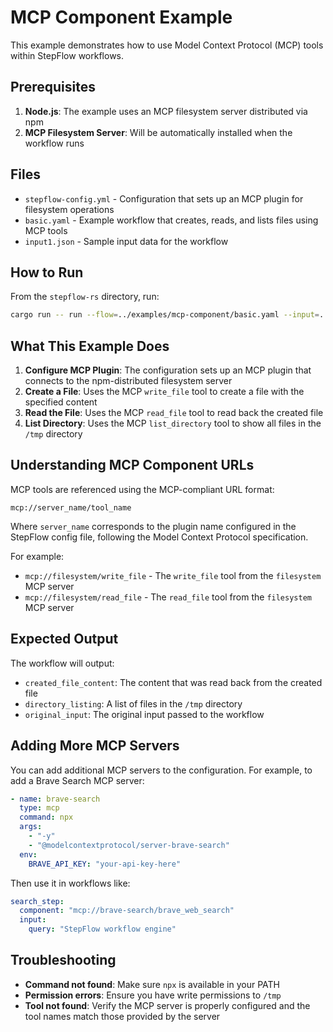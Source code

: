 # MCP Component Example

This example demonstrates how to use Model Context Protocol (MCP) tools within StepFlow workflows.

## Prerequisites

1. **Node.js**: The example uses an MCP filesystem server distributed via npm
2. **MCP Filesystem Server**: Will be automatically installed when the workflow runs

## Files

- `stepflow-config.yml` - Configuration that sets up an MCP plugin for filesystem operations
- `basic.yaml` - Example workflow that creates, reads, and lists files using MCP tools
- `input1.json` - Sample input data for the workflow

## How to Run

From the `stepflow-rs` directory, run:

```bash
cargo run -- run --flow=../examples/mcp-component/basic.yaml --input=../examples/mcp-component/input1.json --config=../examples/mcp-component/stepflow-config.yml
```

## What This Example Does

1. **Configure MCP Plugin**: The configuration sets up an MCP plugin that connects to the npm-distributed filesystem server
2. **Create a File**: Uses the MCP `write_file` tool to create a file with the specified content
3. **Read the File**: Uses the MCP `read_file` tool to read back the created file
4. **List Directory**: Uses the MCP `list_directory` tool to show all files in the `/tmp` directory

## Understanding MCP Component URLs

MCP tools are referenced using the MCP-compliant URL format:
```
mcp://server_name/tool_name
```

Where `server_name` corresponds to the plugin name configured in the StepFlow config file, following the Model Context Protocol specification.

For example:
- `mcp://filesystem/write_file` - The `write_file` tool from the `filesystem` MCP server
- `mcp://filesystem/read_file` - The `read_file` tool from the `filesystem` MCP server

## Expected Output

The workflow will output:
- `created_file_content`: The content that was read back from the created file
- `directory_listing`: A list of files in the `/tmp` directory
- `original_input`: The original input passed to the workflow

## Adding More MCP Servers

You can add additional MCP servers to the configuration. For example, to add a Brave Search MCP server:

```yaml
- name: brave-search
  type: mcp
  command: npx
  args:
    - "-y"
    - "@modelcontextprotocol/server-brave-search"
  env:
    BRAVE_API_KEY: "your-api-key-here"
```

Then use it in workflows like:
```yaml
search_step:
  component: "mcp://brave-search/brave_web_search"
  input:
    query: "StepFlow workflow engine"
```

## Troubleshooting

- **Command not found**: Make sure `npx` is available in your PATH
- **Permission errors**: Ensure you have write permissions to `/tmp`
- **Tool not found**: Verify the MCP server is properly configured and the tool names match those provided by the server